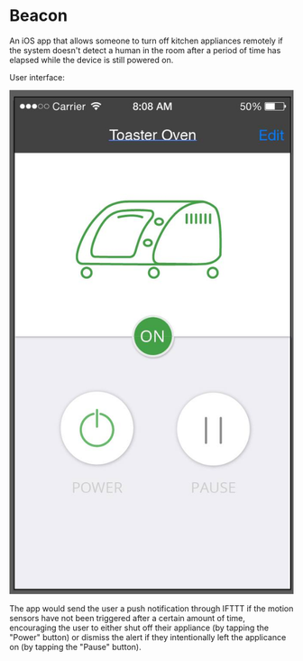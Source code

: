 # Beacon

An iOS app that allows someone to turn off kitchen appliances remotely if the system doesn't detect a human in the room after a period of time has elapsed while the device is still powered on.

User interface:

![alt text](https://github.com/liujuliet/Beacon/blob/master/screenshot.jpg "App UI")

The app would send the user a push notification through IFTTT if the motion sensors have not been triggered after a certain amount of time, encouraging the user to either shut off their appliance (by tapping the "Power" button) or dismiss the alert if they intentionally left the applicance on (by tapping the "Pause" button).
